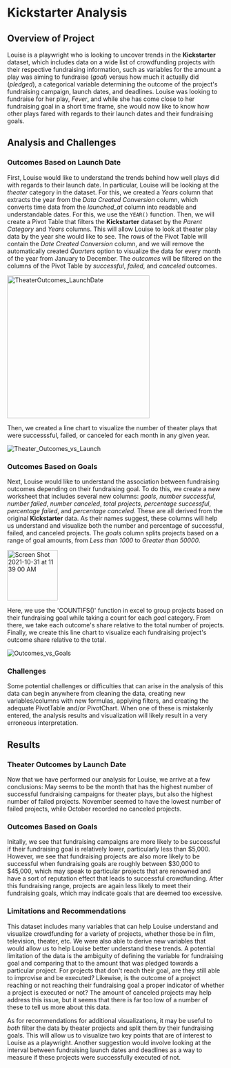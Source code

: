# Kickstarter Analysis

## Overview of Project
Louise is a playwright who is looking to uncover trends in the **Kickstarter** dataset, which includes data on a wide list of crowdfunding projects with their respective fundraising information, such as variables for the amount a play was aiming to fundraise (*goal*) versus how much it actually did (*pledged*), a categorical variable determining the outcome of the project's fundraising campaign, launch dates, and deadlines. Louise was looking to fundraise for her play, *Fever*, and while she has come close to her fundraising goal in a short time frame, she would now like to know how other plays fared with regards to their launch dates and their fundraising goals. 

## Analysis and Challenges

### Outcomes Based on Launch Date
First, Louise would like to understand the trends behind how well plays did with regards to their launch date. In particular, Louise will be looking at the *theater* category in the dataset. For this, we created a *Years* column that extracts the year from the *Data Created Conversion* column, which converts time data from the *launched_at* column into readable and understandable dates. For this, we use the `YEAR()` function. Then, we will create a Pivot Table that filters the **Kickstarter** dataset by the *Parent Category* and *Years* columns. This will allow Louise to look at theater play data by the year she would like to see. The rows of the Pivot Table will contain the *Date Created Conversion* column, and we will remove the automatically created *Quarters* option to visualize the data for every month of the year from January to December. The *outcomes* will be filtered on the columns of the Pivot Table by *successful*, *failed*, and *canceled* outcomes. 

<img width="330" alt="TheaterOutcomes_LaunchDate" src="https://user-images.githubusercontent.com/92702922/139589946-75310f4e-3cf0-4e82-82dc-7770f271f7d3.png">

Then, we created a line chart to visualize the number of theater plays that were successsful, failed, or canceled for each month in any given year. 

![Theater_Outcomes_vs_Launch](https://user-images.githubusercontent.com/92702922/139591341-a334e5b9-7e21-4e9d-aeef-bbabde7354f5.png)

### Outcomes Based on Goals
Next, Louise would like to understand the association between fundraising outcomes depending on their fundraising goal. To do this, we create a new worksheet that includes several new columns: *goals*, *number successful*, *number failed*, *number canceled*, *total projects*, *percentage successful*, *percentage failed*, and *percentage canceled*. These are all derived from the original **Kickstarter** data. As their names suggest, these columns will help us understand and visualize both the number and percentage of successful, failed, and canceled projects. The *goals* column splits projects based on a range of goal amounts, from *Less than 1000* to *Greater than 50000*. 

<img width="117" alt="Screen Shot 2021-10-31 at 11 39 00 AM" src="https://user-images.githubusercontent.com/92702922/139593571-5a743cf3-ca77-4f0d-9477-a34cce5bd96b.png">

Here, we use the 'COUNTIFS()' function in excel to group projects based on their fundraising goal while taking a count for each *goal* category. From there, we take each outcome's share relative to the total number of projects. Finally, we create this line chart to visualize each fundraising project's outcome share relative to the total. 

![Outcomes_vs_Goals](https://user-images.githubusercontent.com/92702922/139595084-a0dea88e-4a45-46f3-932a-287a76a02d2d.png)

### Challenges
Some potential challenges or difficulties that can arise in the analysis of this data can begin anywhere from cleaning the data, creating new variables/columns with new formulas, applying filters, and creating the adequate PivotTable and/or PivotChart. When one of these is mistakenly entered, the analysis results and visualization will likely result in a very erroneous interpretation. 

## Results

### Theater Outcomes by Launch Date
Now that we have performed our analysis for Louise, we arrive at a few conclusions: May seems to be the month that has the highest number of successful fundraising campaigns for theater plays, but also the highest number of failed projects. November seemed to have the lowest number of failed projects, while October recorded no canceled projects.

### Outcomes Based on Goals
Initally, we see that fundraising campaigns are more likely to be successful if their fundraising goal is relatively lower, particularly less than $5,000. However, we see that fundraising projects are also more likely to be successful when fundraising goals are roughly between $30,000 to $45,000, which may speak to particular projects that are renowned and have a sort of reputation effect that leads to successful crowdfunding. After this fundraising range, projects are again less likely to meet their fundraising goals, which may indicate goals that are deemed too excessive.

### Limitations and Recommendations
This dataset includes many variables that can help Louise understand and visualize crowdfunding for a variety of projects, whether those be in film, television, theater, etc. We were also able to derive new variables that would allow us to help Louise better understand these trends. A potential limitation of the data is the ambiguity of defining the variable for fundraising goal and comparing that to the amount that was pledged towards a particular project. For projects that don't reach their goal, are they still able to improvise and be executed? Likewise, is the outcome of a project reaching or not reaching their fundraising goal a proper indicator of whether a project is executed or not? The amount of canceled projects may help address this issue, but it seems that there is far too low of a number of these to tell us more about this data.

As for recommendations for additional visualizations, it may be useful to *both* filter the data by theater projects and split them by their fundraising goals. This will allow us to visualize two key points that are of interest to Louise as a playwright. Another suggestion would involve looking at the interval between fundraising launch dates and deadlines as a way to measure if these projects were successfully executed of not.
